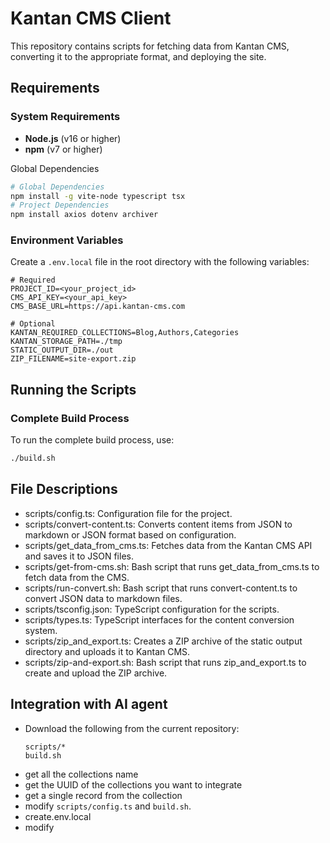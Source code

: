 # Kantan CMS Client

This repository contains scripts for fetching data from Kantan CMS, converting it to the appropriate format, and deploying the site.

## Requirements

### System Requirements

- **Node.js** (v16 or higher)
- **npm** (v7 or higher)

Global Dependencies
```bash
# Global Dependencies
npm install -g vite-node typescript tsx
# Project Dependencies
npm install axios dotenv archiver
```

### Environment Variables

Create a `.env.local` file in the root directory with the following variables:

```
# Required
PROJECT_ID=<your_project_id>
CMS_API_KEY=<your_api_key>
CMS_BASE_URL=https://api.kantan-cms.com

# Optional
KANTAN_REQUIRED_COLLECTIONS=Blog,Authors,Categories
KANTAN_STORAGE_PATH=./tmp
STATIC_OUTPUT_DIR=./out
ZIP_FILENAME=site-export.zip
```

## Running the Scripts

### Complete Build Process

To run the complete build process, use:

```bash
./build.sh
```

## File Descriptions
- scripts/config.ts: Configuration file for the project.
- scripts/convert-content.ts: Converts content items from JSON to markdown or JSON format based on configuration.
- scripts/get_data_from_cms.ts: Fetches data from the Kantan CMS API and saves it to JSON files.
- scripts/get-from-cms.sh: Bash script that runs get_data_from_cms.ts to fetch data from the CMS.
- scripts/run-convert.sh: Bash script that runs convert-content.ts to convert JSON data to markdown files.
- scripts/tsconfig.json: TypeScript configuration for the scripts.
- scripts/types.ts: TypeScript interfaces for the content conversion system.
- scripts/zip_and_export.ts: Creates a ZIP archive of the static output directory and uploads it to Kantan CMS.
- scripts/zip-and-export.sh: Bash script that runs zip_and_export.ts to create and upload the ZIP archive.

## Integration with AI agent
- Download the following from the current repository:
    ```
    scripts/*
    build.sh
    ```
- get all the collections name
- get the UUID of the collections you want to integrate
- get a single record from the collection
- modify `scripts/config.ts` and `build.sh`.
- create.env.local
- modify 


